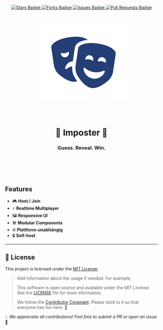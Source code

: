 <p align="center">
  <!-- Badges -->
  <!-- Replace with actual badges -->
  <a href="https://github.com/Impokit/Imposter" target="_blank">
    <img src="https://img.shields.io/github/stars/Jamie-Poeffel/Chipstok?style=normal" alt="Stars Badge"/>
  </a>
  <a href="https://github.com/Impokit/Imposter/network/members" target="_blank">
    <img src="https://img.shields.io/github/forks/Jamie-Poeffel/Chipstok?style=normal" alt="Forks Badge"/>
  </a>
  <a href="https://github.com/Impokit/Imposter/issues" target="_blank">
    <img src="https://img.shields.io/github/issues/Jamie-Poeffel/Chipstok" alt="Issues Badge"/>
  </a>
  <a href="https://github.com/Impokit/Imposter/pulls" target="_blank">
    <img src="https://img.shields.io/github/issues-pr/Jamie-Poeffel/Chipstok" alt="Pull Requests Badge"/>
  </a>
</p>
<br>

<p align="center">
  <img
    src="./Logo.png"
    alt="Imposter Logo"
    width="300"   
  />
</p>

<br>
<br>


<h1 align="center">👾 Imposter 👾</h1>

<h3 align="center"><strong>Guess. Reveal. Win.</strong></h3>

<br>
<br><br>
<br>

 

## Features

- 🎮 **Host / Join**
- ⚡ **Realtime Multiplayer** 
- 🖼️ **Responsive UI** 
- 🛠️ **Modular Components**
- 🌐 **Plattform-unabhängig**
- 🔒 **Self-host** 





---

## 📜 License

This project is licensed under the [MIT License](LICENSE).

> Add information about the usage if needed. For example,
>
> This software is open source and available under the MIT License. See the [LICENSE](LICENSE) file for more information.
>
> We follow the [Contributor Covenant](CODE_OF_CONDUCT.md).
> Please stick to it so that everyone has fun here. 🙌


💡 *We appreciate all contributions! Feel free to submit a PR or open an issue.* 🎉
